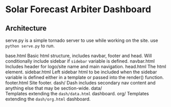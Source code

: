 # Solar Forecast Arbiter Dashboard
## Architecture
serve.py is a simple tornado server to use while working on the site. use `python serve.py` to run.


base.html
	Basic html structure, includes navbar, footer and head. Will conditionally include sidebar if `sidebar` variable is defined.
navbar.html
	Includes header for logo/site name and main navigation.
head.html
	The <head> html element.
sidebar.html
	Left sidebar html to be included when the sidebar variable is defined either in a template or passed into the render() function.
footer.html
	Site footer.
dash/
	Dash includes secondary nav content and anything else that may be section-wide. 
data/  
	Templates extending the `dash/data.html` dashboard.
org/
	Templates extending the `dash/org.html` dashboard.
